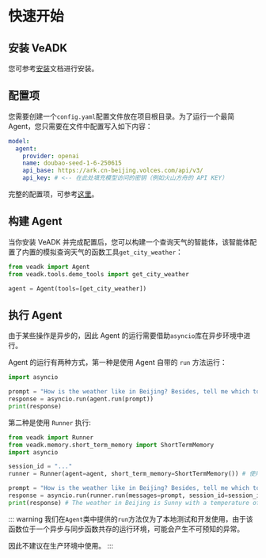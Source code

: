 # 快速开始

## 安装 VeADK

您可参考[安装](./installation.md)文档进行安装。

## 配置项

您需要创建一个`config.yaml`配置文件放在项目根目录。为了运行一个最简 Agent，您只需要在文件中配置写入如下内容：

```yaml
model:
  agent:
    provider: openai
    name: doubao-seed-1-6-250615
    api_base: https://ark.cn-beijing.volces.com/api/v3/
    api_key: # <-- 在此处填充模型访问的密钥（例如火山方舟的 API KEY）
```

完整的配置项，可参考[这里](https://volcengine.github.io/veadk-python/installation.html#%E9%85%8D%E7%BD%AE)。

## 构建 Agent

当你安装 VeADK 并完成配置后，您可以构建一个查询天气的智能体，该智能体配置了内置的模拟查询天气的函数工具`get_city_weather`：

```python
from veadk import Agent
from veadk.tools.demo_tools import get_city_weather

agent = Agent(tools=[get_city_weather])
```

## 执行 Agent

由于某些操作是异步的，因此 Agent 的运行需要借助`asyncio`库在异步环境中进行。

Agent 的运行有两种方式，第一种是使用 Agent 自带的 `run` 方法运行：

```python
import asyncio

prompt = "How is the weather like in Beijing? Besides, tell me which tool you invoked."
response = asyncio.run(agent.run(prompt))
print(response)
```

第二种是使用 `Runner` 执行:

```python
from veadk import Runner
from veadk.memory.short_term_memory import ShortTermMemory
import asyncio

session_id = "..."
runner = Runner(agent=agent, short_term_memory=ShortTermMemory()) # 使用 Runner 执行智能体

prompt = "How is the weather like in Beijing? Besides, tell me which tool you invoked."
response = asyncio.run(runner.run(messages=prompt, session_id=session_id))
print(response) # The weather in Beijing is Sunny with a temperature of 25°C. The tool invoked is get_city_weather.
```

::: warning
我们在`Agent`类中提供的`run`方法仅为了本地测试和开发使用，由于该函数位于一个异步与同步函数共存的运行环境，可能会产生不可预知的异常。

因此不建议在生产环境中使用。
:::
